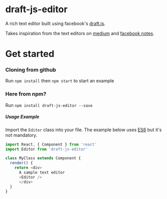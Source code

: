 # draft-js-editor

A rich text editor built using facebook's [draft.js](https://facebook.github.io/draft-js/). 

Takes inspiration from the text editors on [medium](http://medium.com) and 
[facebook notes](https://www.facebook.com/notes/).

# Get started

### Cloning from github
Run `npm install` then `npm start` to start an example

### Here from npm?

Run `npm install draft-js-editor --save`

##### Usage Example

Import the `Editor` class into your file. The example below uses [ES6](https://babeljs.io/) but it's not mandatory.

```javascript
import React, { Component } from 'react'
import Editor from 'draft-js-editor'

class MyClass extends Component {
  render() {
  	return <div>
  	  A sample text editor
  	  <Editor />
	  </div>
  }
}
```

